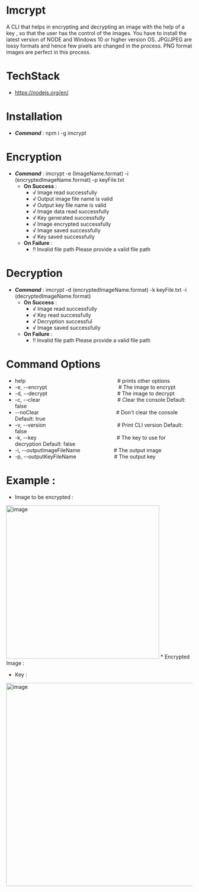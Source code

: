 # Imcrypt
A CLI that helps in encrypting and decrypting an image with the help of a key , so that the user has the control of the images. You have to install the latest version of NODE and Windows 10 or higher version OS. JPG/JPEG are lossy formats and hence few pixels are changed in the process. PNG format images are perfect in this process.
# TechStack
* https://nodejs.org/en/
# Installation
* ___Command___ : npm i -g imcrypt
# Encryption 
* ___Command___ : imcrypt -e (ImageName.format) -i (encryptedImageName.format) -p keyFile.txt
  * __On Success__ :
    *   √ Image read successfully
    *   √ Output image file name is valid
    *   √ Output key file name is valid
    *   √ Image data read successfully
    *   √ Key generated successfully
    *   √ Image encrypted successfully
    *   √ Image saved successfully
    *   √ Key saved successfully
  * __On Failure__ :
    *   ‼  Invalid file path  Please provide a valid file path
# Decryption 
* ___Command___ : imcrypt -d (encryptedImageName.format) -k keyFile.txt -i (decryptedImageName.format)
  * __On Success__ :
     *  √ Image read successfully
     *  √ Key read successfully
     *  √ Decryption successful
     *  √ Image saved successfully
  * __On Failure__ :
     *  ‼  Invalid file path  Please provide a valid file path
# Command Options
*  help$~~~~~~~~~~~~~~~~~~~~~~~~~~~~~~~~~~~~~~~~~~~~~~~~~~~~~~~~~~~~~~$ # prints other options
* -e, --encrypt$~~~~~~~~~~~~~~~~~~~~~~~~~~~~~~~~~~~~~~~~~~~~~~~~$ # The image to encrypt
* -d, --decrypt$~~~~~~~~~~~~~~~~~~~~~~~~~~~~~~~~~~~~~~~~~~~~~~~$ # The image to decrypt
* -c, --clear$~~~~~~~~~~~~~~~~~~~~~~~~~~~~~~~~~~~~~~~~~~~~~~~~~~~~$ # Clear the console Default: false
* --noClear$~~~~~~~~~~~~~~~~~~~~~~~~~~~~~~~~~~~~~~~~~~~~~~~~~~~~$ # Don't clear the console Default: true
* -v, --version$~~~~~~~~~~~~~~~~~~~~~~~~~~~~~~~~~~~~~~~~~~~~~~~~$ # Print CLI version Default: false
* -k, --key$~~~~~~~~~~~~~~~~~~~~~~~~~~~~~~~~~~~~~~~~~~~~~~~~~~~~~~$ # The key to use for decryption Default: false
* -i, --outputImageFileName$~~~~~~~~~~~~~~~~~~~~~~$ # The output image
* -p, --outputKeyFileName$~~~~~~~~~~~~~~~~~~~~~~~~~$ # The output key

# Example :
* Image to be encrypted :
<img width="413" alt="image" src="https://user-images.githubusercontent.com/98223018/180658962-4a8f5d02-171e-463c-998a-95c2cc74a57a.png">
* Encrypted Image : 

* Key : 
<img width="547" alt="image" src="https://user-images.githubusercontent.com/98223018/180659123-f1b0ab7b-e0e1-4914-a28f-1a1fef41f779.png">


